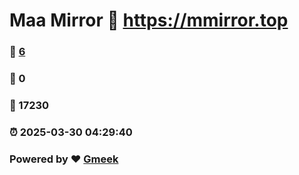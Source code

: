 # Maa Mirror :link: https://mmirror.top 
### :page_facing_up: [6](https://mmirror.top/tag.html) 
### :speech_balloon: 0 
### :hibiscus: 17230 
### :alarm_clock: 2025-03-30 04:29:40 
### Powered by :heart: [Gmeek](https://github.com/Meekdai/Gmeek)
